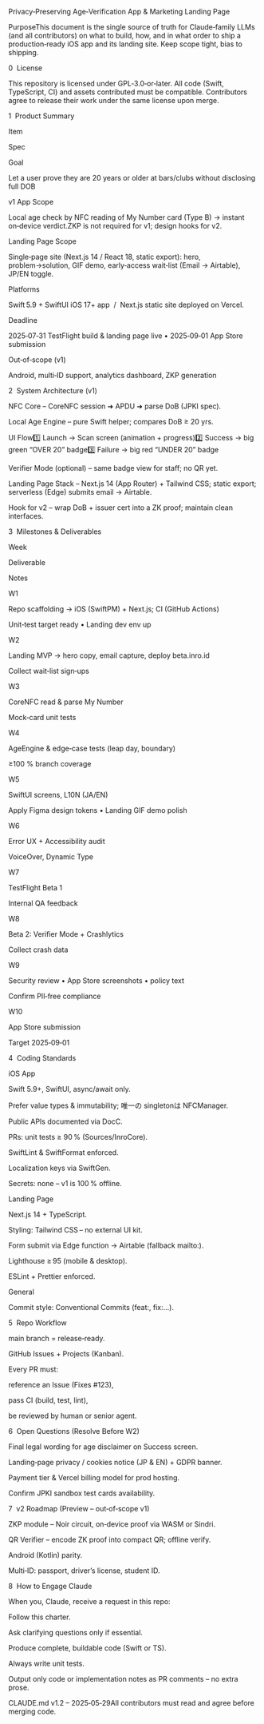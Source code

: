 Privacy‑Preserving Age‑Verification App & Marketing Landing Page

PurposeThis document is the single source of truth for Claude‑family LLMs (and all contributors) on what to build, how, and in what order to ship a production‑ready iOS app and its landing site. Keep scope tight, bias to shipping.

0  License

This repository is licensed under GPL‑3.0‑or‑later.  All code (Swift, TypeScript, CI) and assets contributed must be compatible.  Contributors agree to release their work under the same license upon merge.

1  Product Summary

Item

Spec

Goal

Let a user prove they are 20 years or older at bars/clubs without disclosing full DOB

v1 App Scope

Local age check by NFC reading of My Number card (Type B) → instant on‑device verdict.ZKP is not required for v1; design hooks for v2.

Landing Page Scope

Single‑page site (Next.js 14 / React 18, static export): hero, problem→solution, GIF demo, early‑access wait‑list (Email → Airtable), JP/EN toggle.

Platforms

Swift 5.9 + SwiftUI iOS 17+ app  /  Next.js static site deployed on Vercel.

Deadline

2025‑07‑31 TestFlight build & landing page live • 2025‑09‑01 App Store submission

Out‑of‑scope (v1)

Android, multi‑ID support, analytics dashboard, ZKP generation

2  System Architecture (v1)

NFC Core – CoreNFC session ➜ APDU ➜ parse DoB (JPKI spec).

Local Age Engine – pure Swift helper; compares DoB ≥ 20 yrs.

UI Flow1️⃣ Launch → Scan screen (animation + progress)2️⃣ Success → big green “OVER 20” badge3️⃣ Failure → big red “UNDER 20” badge

Verifier Mode (optional) – same badge view for staff; no QR yet.

Landing Page Stack – Next.js 14 (App Router) + Tailwind CSS; static export; serverless (Edge) submits email → Airtable.

Hook for v2 – wrap DoB + issuer cert into a ZK proof; maintain clean interfaces.

3  Milestones & Deliverables

Week

Deliverable

Notes

W1

Repo scaffolding → iOS (SwiftPM) + Next.js; CI (GitHub Actions)

Unit‑test target ready • Landing dev env up

W2

Landing MVP → hero copy, email capture, deploy beta.inro.id

Collect wait‑list sign‑ups

W3

CoreNFC read & parse My Number

Mock‑card unit tests

W4

AgeEngine & edge‑case tests (leap day, boundary)

≥100 % branch coverage

W5

SwiftUI screens, L10N (JA/EN)

Apply Figma design tokens • Landing GIF demo polish

W6

Error UX + Accessibility audit

VoiceOver, Dynamic Type

W7

TestFlight Beta 1

Internal QA feedback

W8

Beta 2: Verifier Mode + Crashlytics

Collect crash data

W9

Security review • App Store screenshots • policy text

Confirm PII‑free compliance

W10

App Store submission

Target 2025‑09‑01

4  Coding Standards

iOS App

Swift 5.9+, SwiftUI, async/await only.

Prefer value types & immutability; 唯一の singletonは NFCManager.

Public APIs documented via DocC.

PRs: unit tests ≥ 90 % (Sources/InroCore).

SwiftLint & SwiftFormat enforced.

Localization keys via SwiftGen.

Secrets: none – v1 is 100 % offline.

Landing Page

Next.js 14 + TypeScript.

Styling: Tailwind CSS – no external UI kit.

Form submit via Edge function → Airtable (fallback mailto:).

Lighthouse ≥ 95 (mobile & desktop).

ESLint + Prettier enforced.

General

Commit style: Conventional Commits (feat:, fix:…).

5  Repo Workflow

main branch = release‑ready.

GitHub Issues + Projects (Kanban).

Every PR must:

reference an Issue (Fixes #123),

pass CI (build, test, lint),

be reviewed by human or senior agent.

6  Open Questions (Resolve Before W2)

Final legal wording for age disclaimer on Success screen.

Landing‑page privacy / cookies notice (JP & EN) + GDPR banner.

Payment tier & Vercel billing model for prod hosting.

Confirm JPKI sandbox test cards availability.

7  v2 Roadmap (Preview – out‑of‑scope v1)

ZKP module – Noir circuit, on‑device proof via WASM or Sindri.

QR Verifier – encode ZK proof into compact QR; offline verify.

Android (Kotlin) parity.

Multi‑ID: passport, driver’s license, student ID.

8  How to Engage Claude

When you, Claude, receive a request in this repo:

Follow this charter.

Ask clarifying questions only if essential.

Produce complete, buildable code (Swift or TS).

Always write unit tests.

Output only code or implementation notes as PR comments – no extra prose.

CLAUDE.md v1.2 – 2025‑05‑29All contributors must read and agree before merging code.
